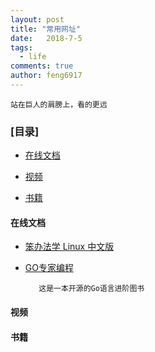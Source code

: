```yaml
---
layout: post
title: "常用网址"
date:   2018-7-5
tags: 
  - life
comments: true
author: feng6917
---
```


`站在巨人的肩膀上，看的更远`

<!-- more -->

### [目录]

- [在线文档](#在线文档)

- [视频](#视频)

- [书籍](#书籍)

#### 在线文档

- [笨办法学 Linux 中文版](https://learnku.com/docs/linux-the-hard-way)

- [GO专家编程](https://www.topgoer.cn/docs/gozhuanjia/gogfjhk)

  ```
     这是一本开源的Go语言进阶图书
  ```

#### 视频

#### 书籍
